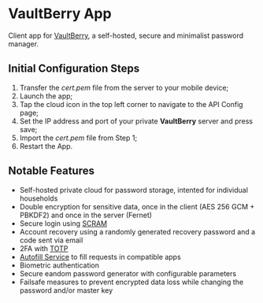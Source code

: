 # VaultBerry App

Client app for [VaultBerry](https://github.com/Alexian123/VaultBerry), a self-hosted, secure and minimalist password manager.


## Initial Configuration Steps
1. Transfer the *cert.pem* file from the server to your mobile device;
2. Launch the app;
3. Tap the cloud icon in the top left corner to navigate to the API Config page;
4. Set the IP address and port of your private **VaultBerry** server and press save;
5. Import the *cert.pem* file from Step 1;
6. Restart the App. 


## Notable Features
- Self-hosted private cloud for password storage, intented for individual households
- Double encryption for sensitive data, once in the client (AES 256 GCM + PBKDF2) and once in the server (Fernet)
- Secure login using [SCRAM](https://en.wikipedia.org/wiki/Salted_Challenge_Response_Authentication_Mechanism)
- Account recovery using a randomly generated recovery password and a code sent via email
- 2FA with [TOTP](https://en.wikipedia.org/wiki/Time-based_one-time_password)
- [Autofill Service](https://developer.android.com/reference/android/service/autofill/AutofillService) to fill requests in compatible apps
- Biometric authentication
- Secure eandom password generator with configurable parameters
- Failsafe measures to prevent encrypted data loss while changing the password and/or master key
